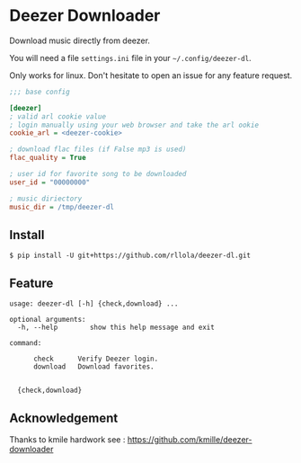 # Deezer Downloader

Download music directly from deezer.

You will need a file `settings.ini` file in your `~/.config/deezer-dl`.

Only works for linux. Don't hesitate to open an issue for any feature request.

```ini
;;; base config

[deezer]
; valid arl cookie value
; login manually using your web browser and take the arl ookie
cookie_arl = <deezer-cookie>

; download flac files (if False mp3 is used)
flac_quality = True

; user id for favorite song to be downloaded
user_id = "00000000"

; music diriectory
music_dir = /tmp/deezer-dl
```

## Install

```
$ pip install -U git+https://github.com/rllola/deezer-dl.git
```

## Feature

```
usage: deezer-dl [-h] {check,download} ...

optional arguments:
  -h, --help        show this help message and exit

command:
  
      check      Verify Deezer login.
      download   Download favorites.    
      

  {check,download}
```

## Acknowledgement

Thanks to kmile hardwork see : https://github.com/kmille/deezer-downloader
